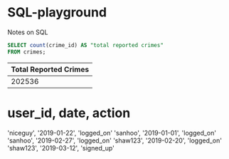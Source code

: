 # SQL-playground
Notes on SQL

````sql
SELECT count(crime_id) AS "total reported crimes"
FROM crimes;
````

Total Reported Crimes|
---------------------|
202536|

# user_id, date, action
'niceguy', '2019-01-22', 'logged_on'
'sanhoo', '2019-01-01', 'logged_on'
'sanhoo', '2019-02-27', 'logged_on'
'shaw123', '2019-02-20', 'logged_on'
'shaw123', '2019-03-12', 'signed_up'

